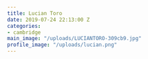 ```yaml
---
title: Lucian Toro
date: 2019-07-24 22:13:00 Z
categories:
- cambridge
main_image: "/uploads/LUCIANTORO-309cb9.jpg"
profile_image: "/uploads/lucian.png"
---
```


